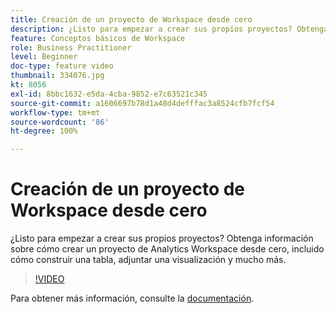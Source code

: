 ```yaml
---
title: Creación de un proyecto de Workspace desde cero
description: ¿Listo para empezar a crear sus propios proyectos? Obtenga información sobre cómo crear un proyecto de Analytics Workspace desde cero, incluido cómo construir una tabla, adjuntar una visualización y mucho más.
feature: Conceptos básicos de Workspace
role: Business Practitioner
level: Beginner
doc-type: feature video
thumbnail: 334076.jpg
kt: 8056
exl-id: 8bbc1632-e5da-4cba-9852-e7c63521c345
source-git-commit: a1606697b78d1a48d4defffac3a8524cfb7fcf54
workflow-type: tm+mt
source-wordcount: '86'
ht-degree: 100%

---
```


# Creación de un proyecto de Workspace desde cero

¿Listo para empezar a crear sus propios proyectos? Obtenga información sobre cómo crear un proyecto de Analytics Workspace desde cero, incluido cómo construir una tabla, adjuntar una visualización y mucho más.

>[!VIDEO](https://video.tv.adobe.com/v/334076/?quality=12&learn=on)

Para obtener más información, consulte la [documentación](https://experienceleague.adobe.com/docs/analytics/analyze/analysis-workspace/home.html?lang=es).
